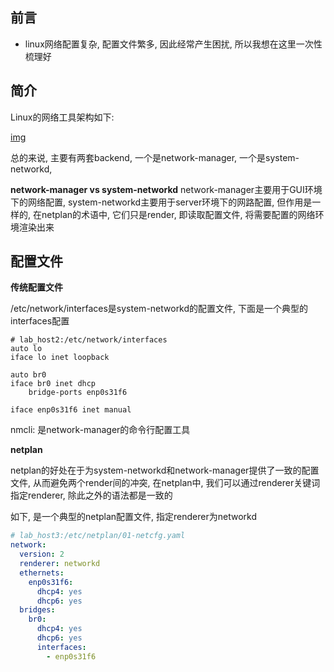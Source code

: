 <!--
.. title: linux网络配置-我想一次讲清楚
.. slug: linuxwang-luo-pei-zhi-wo-xiang-yi-ci-jiang-qing-chu
.. date: 2021-09-30 11:13:07 UTC+08:00
.. tags: 
.. category: 
.. link: 
.. description: 
.. type: text
-->

## 前言

- linux网络配置复杂, 配置文件繁多, 因此经常产生困扰, 所以我想在这里一次性梳理好

## 简介

Linux的网络工具架构如下:

[img](/images/networking.png)

总的来说, 主要有两套backend, 一个是network-manager, 一个是system-networkd, 

**network-manager vs system-networkd**
network-manager主要用于GUI环境下的网络配置, system-networkd主要用于server环境下的网路配置, 但作用是一样的, 在netplan的术语中, 它们只是render, 即读取配置文件, 将需要配置的网络环境渲染出来


## 配置文件

**传统配置文件**

/etc/network/interfaces是system-networkd的配置文件, 下面是一个典型的interfaces配置

```
# lab_host2:/etc/network/interfaces
auto lo
iface lo inet loopback

auto br0
iface br0 inet dhcp
    bridge-ports enp0s31f6    

iface enp0s31f6 inet manual
```


nmcli: 是network-manager的命令行配置工具

**netplan**

netplan的好处在于为system-networkd和network-manager提供了一致的配置文件, 从而避免两个render间的冲突, 在netplan中, 我们可以通过renderer关键词指定renderer, 除此之外的语法都是一致的

如下, 是一个典型的netplan配置文件, 指定renderer为networkd

```yaml
# lab_host3:/etc/netplan/01-netcfg.yaml
network:
  version: 2
  renderer: networkd
  ethernets:
    enp0s31f6:
      dhcp4: yes
      dhcp6: yes
  bridges:
    br0:
      dhcp4: yes
      dhcp6: yes
      interfaces:
        - enp0s31f6
```
